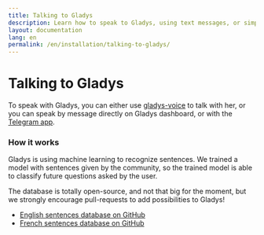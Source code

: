 ```yaml
---
title: Talking to Gladys
description: Learn how to speak to Gladys, using text messages, or simply your voice!
layout: documentation
lang: en
permalink: /en/installation/talking-to-gladys/
---
```


# Talking to Gladys

To speak with Gladys, you can either use [gladys-voice](https://github.com/GladysProject/gladys-voice) to talk with her, or you can speak by message directly on Gladys dashboard, or with the [Telegram app](https://developer.gladysproject.com/en/modules/telegram).

### How it works

Gladys is using machine learning to recognize sentences. We trained a model with sentences given by the community, so the trained model is able to classify future questions asked by the user.

The database is totally open-source, and not that big for the moment, but we strongly encourage pull-requests to add possibilities to Gladys! 

- [English sentences database on GitHub](https://github.com/GladysProject/gladys-data/blob/master/sentences/v2/en.json)
- [French sentences database on GitHub](https://github.com/GladysProject/gladys-data/blob/master/sentences/v2/fr.json)

